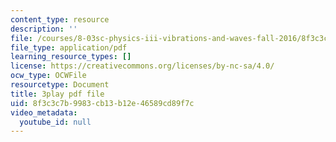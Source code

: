 ```yaml
---
content_type: resource
description: ''
file: /courses/8-03sc-physics-iii-vibrations-and-waves-fall-2016/8f3c3c7b9983cb13b12e46589cd89f7c_In0E5_JrPpo.pdf
file_type: application/pdf
learning_resource_types: []
license: https://creativecommons.org/licenses/by-nc-sa/4.0/
ocw_type: OCWFile
resourcetype: Document
title: 3play pdf file
uid: 8f3c3c7b-9983-cb13-b12e-46589cd89f7c
video_metadata:
  youtube_id: null
---
```

